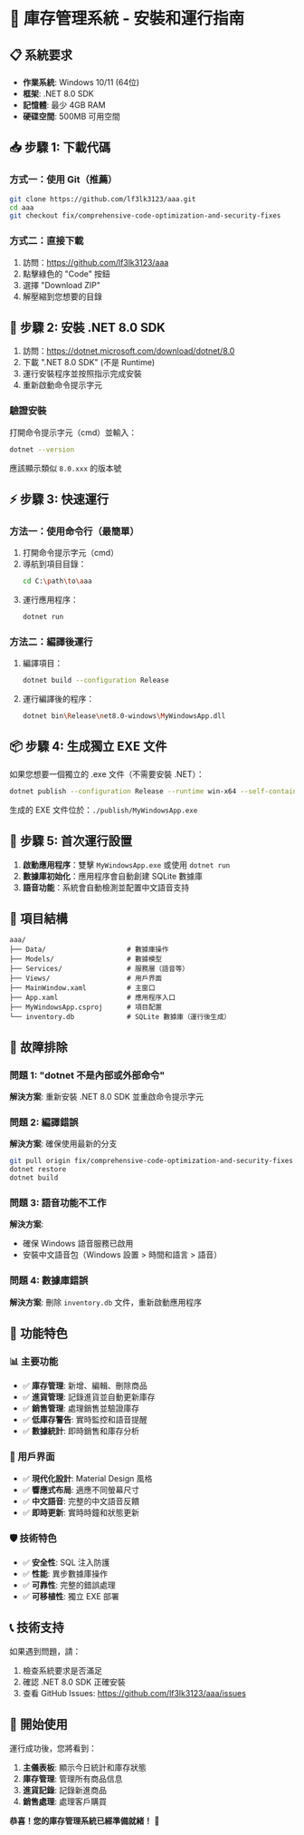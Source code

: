# 🚀 庫存管理系統 - 安裝和運行指南

## 📋 系統要求

- **作業系統**: Windows 10/11 (64位)
- **框架**: .NET 8.0 SDK
- **記憶體**: 最少 4GB RAM
- **硬碟空間**: 500MB 可用空間

## 📥 步驟 1: 下載代碼

### 方式一：使用 Git（推薦）
```bash
git clone https://github.com/lf3lk3123/aaa.git
cd aaa
git checkout fix/comprehensive-code-optimization-and-security-fixes
```

### 方式二：直接下載
1. 訪問：https://github.com/lf3lk3123/aaa
2. 點擊綠色的 "Code" 按鈕
3. 選擇 "Download ZIP"
4. 解壓縮到您想要的目錄

## 🔧 步驟 2: 安裝 .NET 8.0 SDK

1. 訪問：https://dotnet.microsoft.com/download/dotnet/8.0
2. 下載 ".NET 8.0 SDK" (不是 Runtime)
3. 運行安裝程序並按照指示完成安裝
4. 重新啟動命令提示字元

### 驗證安裝
打開命令提示字元（cmd）並輸入：
```bash
dotnet --version
```
應該顯示類似 `8.0.xxx` 的版本號

## ⚡ 步驟 3: 快速運行

### 方法一：使用命令行（最簡單）
1. 打開命令提示字元（cmd）
2. 導航到項目目錄：
   ```bash
   cd C:\path\to\aaa
   ```
3. 運行應用程序：
   ```bash
   dotnet run
   ```

### 方法二：編譯後運行
1. 編譯項目：
   ```bash
   dotnet build --configuration Release
   ```
2. 運行編譯後的程序：
   ```bash
   dotnet bin\Release\net8.0-windows\MyWindowsApp.dll
   ```

## 📦 步驟 4: 生成獨立 EXE 文件

如果您想要一個獨立的 .exe 文件（不需要安裝 .NET）：

```bash
dotnet publish --configuration Release --runtime win-x64 --self-contained true --output ./publish
```

生成的 EXE 文件位於：`./publish/MyWindowsApp.exe`

## 🎯 步驟 5: 首次運行設置

1. **啟動應用程序**：雙擊 `MyWindowsApp.exe` 或使用 `dotnet run`
2. **數據庫初始化**：應用程序會自動創建 SQLite 數據庫
3. **語音功能**：系統會自動檢測並配置中文語音支持

## 📁 項目結構

```
aaa/
├── Data/                    # 數據庫操作
├── Models/                  # 數據模型
├── Services/                # 服務層（語音等）
├── Views/                   # 用戶界面
├── MainWindow.xaml          # 主窗口
├── App.xaml                 # 應用程序入口
├── MyWindowsApp.csproj      # 項目配置
└── inventory.db             # SQLite 數據庫（運行後生成）
```

## 🔧 故障排除

### 問題 1: "dotnet 不是內部或外部命令"
**解決方案**: 重新安裝 .NET 8.0 SDK 並重啟命令提示字元

### 問題 2: 編譯錯誤
**解決方案**: 確保使用最新的分支
```bash
git pull origin fix/comprehensive-code-optimization-and-security-fixes
dotnet restore
dotnet build
```

### 問題 3: 語音功能不工作
**解決方案**: 
- 確保 Windows 語音服務已啟用
- 安裝中文語音包（Windows 設置 > 時間和語言 > 語音）

### 問題 4: 數據庫錯誤
**解決方案**: 刪除 `inventory.db` 文件，重新啟動應用程序

## 🎉 功能特色

### 📊 主要功能
- ✅ **庫存管理**: 新增、編輯、刪除商品
- ✅ **進貨管理**: 記錄進貨並自動更新庫存
- ✅ **銷售管理**: 處理銷售並驗證庫存
- ✅ **低庫存警告**: 實時監控和語音提醒
- ✅ **數據統計**: 即時銷售和庫存分析

### 🎨 用戶界面
- ✅ **現代化設計**: Material Design 風格
- ✅ **響應式布局**: 適應不同螢幕尺寸
- ✅ **中文語音**: 完整的中文語音反饋
- ✅ **即時更新**: 實時時鐘和狀態更新

### 🛡️ 技術特色
- ✅ **安全性**: SQL 注入防護
- ✅ **性能**: 異步數據庫操作
- ✅ **可靠性**: 完整的錯誤處理
- ✅ **可移植性**: 獨立 EXE 部署

## 📞 技術支持

如果遇到問題，請：
1. 檢查系統要求是否滿足
2. 確認 .NET 8.0 SDK 正確安裝
3. 查看 GitHub Issues: https://github.com/lf3lk3123/aaa/issues

## 🎯 開始使用

運行成功後，您將看到：
1. **主儀表板**: 顯示今日統計和庫存狀態
2. **庫存管理**: 管理所有商品信息
3. **進貨記錄**: 記錄新進商品
4. **銷售處理**: 處理客戶購買

**恭喜！您的庫存管理系統已經準備就緒！** 🎉